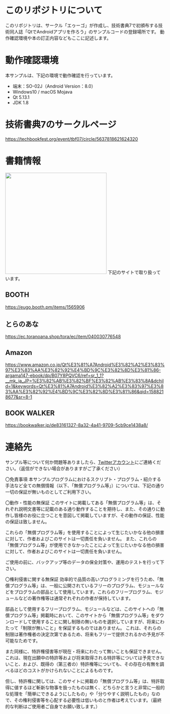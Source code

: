 # このリポジトリについて
このリポジトリは、サークル「エゥーゴ」が作成し、技術書典7で初頒布する技術同人誌「QtでAndroidアプリを作ろう」のサンプルコードの登録場所です。
動作確認環境や本の訂正内容などもここに記述します。


# 動作確認環境
本サンプルは、下記の環境で動作確認を行っています。

- 端末：SO-02J（Android Version：8.0）
- Windows10 / macOS Mojava
- Qt 5.13.1
- JDK 1.8

# 技術書典7のサークルページ
https://techbookfest.org/event/tbf07/circle/5637818621624320

# 書籍情報

<img src="https://s2.booth.pm/7287bb46-6dfb-43c3-94bd-827bc1141389/i/1565906/2e80fe4d-b3da-473a-9300-86b7aa4f058a_base_resized.jpg" width="320px">
下記のサイトで取り扱っています。

## BOOTH
https://eugo.booth.pm/items/1565906

## とらのあな
https://ec.toranoana.shop/tora/ec/item/040030776548

## Amazon
https://www.amazon.co.jp/Qt%E3%81%A7Android%E3%82%A2%E3%83%97%E3%83%AA%E3%82%92%E4%BD%9C%E3%82%8D%E3%81%86-argama147-ebook/dp/B07Y8PQVC6/ref=sr_1_1?__mk_ja_JP=%E3%82%AB%E3%82%BF%E3%82%AB%E3%83%8A&dchild=1&keywords=Qt%E3%81%A7Android%E3%82%A2%E3%83%97%E3%83%AA%E3%82%92%E4%BD%9C%E3%82%8D%E3%81%86&qid=1588218677&sr=8-1

## BOOK WALKER
https://bookwalker.jp/de83161327-8a32-4a41-9709-5cb9ce1438a8/

# 連絡先
サンプル等について何か問題等ありましたら、[Twitterアカウント](https://twitter.com/argama147)にご連絡ください。（返信ができない場合がありますがご了承ください）

〇免責事項 本サンプルプログラムにおけるスクリプト・プログラム・紹介する手法など全ての無償情報（以下、「無償プログラム等」）については、下記の通り一切の保証が無いものとしてご利用下さい。

〇動作・性能の無保証 このサイトに掲載してある「無償プログラム等」は、それぞれ説明文書等に記載のある通り動作することを期待し、また、その通りに動作し皆様のお役に立つことを意図して掲載していますが、その動作の保証、性能の保証は致しません。

これらの「無償プログラム等」を使用することによって生じたいかなる他の損害に対して、作者およびこのサイトは一切責任を負いません。 また、これらの「無償プログラム等」が使用できなかったことによって生じたいかなる他の損害に対して、作者およびこのサイトは一切責任を負いません。

ご使用の前に、バックアップ等のデータの保全対策や、運用のテストを行って下さい。

〇権利侵害に関する無保証 効率的で品質の高いプログラミングを行うため、「無償プログラム等」は、一般に公開されているフリーのプログラム、モジュールなどをプログラムの部品として使用しています。これらのフリープログラム、モジュールなどの著作権等は通常ぞれぞれの作者が保持しています。

部品として使用するフリープログラム、モジュールなどは、このサイトへの「無償プログラム等」掲載時において、このサイトから「無償プログラム等」をダウンロードして使用することに関し制限の無いものを選択していますが、将来にわたって「制限が無いこと」を保証するものではありません。 これは、それらの制限は著作権者の決定次第であるため、将来もフリーで提供されるかの予見が不可能なためです。

また同様に、特許権侵害等が現在・将来にわたって無いことも保証できません。 これは、現在出願中の特許等および将来取得される特許等については予見できないこと、および、既得の（第三者の）特許権等についても、その存在の有無を調べるほどのコストがかけられないことによるものです。

但し、特許権に関しては、このサイトに掲載の「無償プログラム等」は、特許取得に値するほど斬新な物事を扱ったものは無く、どちらかと言うと非常に一般的な処理を「簡単にできるようにしたもの」や「分りやすく説明したもの」なので、その権利侵害等を心配する必要性は低いものと作者は考えています。（最終的な判断はご使用者ご自身でお願い致します。）

